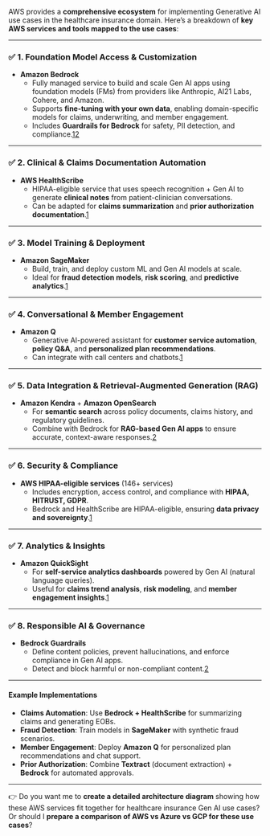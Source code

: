 AWS provides a **comprehensive ecosystem** for implementing Generative AI use cases in the healthcare insurance domain. Here’s a breakdown of **key AWS services and tools mapped to the use cases**:

---

### ✅ **1. Foundation Model Access & Customization**
- **Amazon Bedrock**  
  - Fully managed service to build and scale Gen AI apps using foundation models (FMs) from providers like Anthropic, AI21 Labs, Cohere, and Amazon.  
  - Supports **fine-tuning with your own data**, enabling domain-specific models for claims, underwriting, and member engagement.  
  - Includes **Guardrails for Bedrock** for safety, PII detection, and compliance.[1](https://aws.amazon.com/health/gen-ai/)[2](https://aws.amazon.com/blogs/publicsector/how-healthcare-organizations-use-generative-ai-on-aws-to-turn-data-into-better-patient-outcomes/)

---

### ✅ **2. Clinical & Claims Documentation Automation**
- **AWS HealthScribe**  
  - HIPAA-eligible service that uses speech recognition + Gen AI to generate **clinical notes** from patient-clinician conversations.  
  - Can be adapted for **claims summarization** and **prior authorization documentation**.[1](https://aws.amazon.com/health/gen-ai/)

---

### ✅ **3. Model Training & Deployment**
- **Amazon SageMaker**  
  - Build, train, and deploy custom ML and Gen AI models at scale.  
  - Ideal for **fraud detection models**, **risk scoring**, and **predictive analytics**.[1](https://aws.amazon.com/health/gen-ai/)

---

### ✅ **4. Conversational & Member Engagement**
- **Amazon Q**  
  - Generative AI-powered assistant for **customer service automation**, **policy Q&A**, and **personalized plan recommendations**.  
  - Can integrate with call centers and chatbots.[1](https://aws.amazon.com/health/gen-ai/)

---

### ✅ **5. Data Integration & Retrieval-Augmented Generation (RAG)**
- **Amazon Kendra** + **Amazon OpenSearch**  
  - For **semantic search** across policy documents, claims history, and regulatory guidelines.  
  - Combine with Bedrock for **RAG-based Gen AI apps** to ensure accurate, context-aware responses.[2](https://aws.amazon.com/blogs/publicsector/how-healthcare-organizations-use-generative-ai-on-aws-to-turn-data-into-better-patient-outcomes/)

---

### ✅ **6. Security & Compliance**
- **AWS HIPAA-eligible services** (146+ services)  
  - Includes encryption, access control, and compliance with **HIPAA, HITRUST, GDPR**.  
  - Bedrock and HealthScribe are HIPAA-eligible, ensuring **data privacy and sovereignty**.[1](https://aws.amazon.com/health/gen-ai/)

---

### ✅ **7. Analytics & Insights**
- **Amazon QuickSight**  
  - For **self-service analytics dashboards** powered by Gen AI (natural language queries).  
  - Useful for **claims trend analysis**, **risk modeling**, and **member engagement insights**.[1](https://aws.amazon.com/health/gen-ai/)

---

### ✅ **8. Responsible AI & Governance**
- **Bedrock Guardrails**  
  - Define content policies, prevent hallucinations, and enforce compliance in Gen AI apps.  
  - Detect and block harmful or non-compliant content.[2](https://aws.amazon.com/blogs/publicsector/how-healthcare-organizations-use-generative-ai-on-aws-to-turn-data-into-better-patient-outcomes/)

---

#### **Example Implementations**
- **Claims Automation**: Use **Bedrock + HealthScribe** for summarizing claims and generating EOBs.
- **Fraud Detection**: Train models in **SageMaker** with synthetic fraud scenarios.
- **Member Engagement**: Deploy **Amazon Q** for personalized plan recommendations and chat support.
- **Prior Authorization**: Combine **Textract** (document extraction) + **Bedrock** for automated approvals.

---

👉 Do you want me to **create a detailed architecture diagram** showing how these AWS services fit together for healthcare insurance Gen AI use cases? Or should I **prepare a comparison of AWS vs Azure vs GCP for these use cases**?
